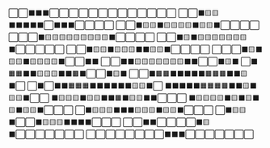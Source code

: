 ⬜⬜⬛⬛⬛⬜⬜⬜⬜⬜⬜⬜⬜⬜⬜⬜⬜⬜
⬜⬜⬛🟨🟨⬛⬛⬛⬛⬛⬜⬛⬛⬛⬜⬜⬜⬜
⬜⬜⬛🟨🟨⬛🟨🟨🟨🟨⬛🟨🟨⬛⬜⬜⬜⬜
⬜⬜⬜⬛🟨🟨🟨🟨🟨🟨🟨🟨🟨⬛⬜⬜⬜⬜
⬜⬜⬛🟨⬛🟨🟨🟨🟨🟨🟨🟨⬛⬜⬜⬜⬜⬜
⬜⬜⬛🟨🟨⬛🟨🟨🟨⬛⬛🟨🟨⬛⬜⬜⬜⬜
⬜⬜⬜⬛🟨⬛🟨🟨⬛🟨🟨🟨🟨⬛⬜⬜⬛⬛
⬜⬜⬛⬛🟨🟨🟨🟨🟨🟨🟨⬛⬛⬜⬜⬛🟨⬛
⬜⬛🟧🟧⬛⬛🟨🟨🟨⬛⬛🟫⬛⬜⬜⬛🟨⬛
⬜⬜⬛🟫🟫⬛⬛⬛⬛⬛🟫🟫🟫⬛⬛🟨⬛⬜
⬜⬛⬜⬛⬛🟧🟧🟧⬛⬛⬛⬛⬛⬛🟨🟨⬛⬜
⬛⬛⬛⬛⬛🟧🟧🟧🟫⬛⬛🟨⬛🟨🟨⬛⬜⬜
⬛🟨🟨🟨⬛🟨🟨⬛⬛🟫⬛🟨🟨⬛⬛⬜⬜⬜
⬛🟨🟨🟨🟨⬛🟨⬛🟨⬛🟨⬛🟨🟨⬛⬜⬜⬜
⬜⬛🟨🟨🟨⬛⬛⬛🟨🟨🟨⬛🟨🟨⬛⬜⬜⬜
⬜⬛🟨🟨⬛⬜⬜⬛🟨🟨🟨⬛⬛⬛⬛⬜⬜⬜
⬜⬜⬛⬛⬜⬜⬜⬜⬛🟨⬛⬜⬜⬜⬜⬜⬜⬜
⬜⬜⬜⬜⬜⬜⬜⬜⬛⬛⬛⬜⬜⬜⬜⬜⬜⬜
